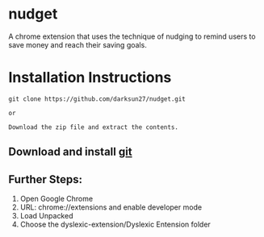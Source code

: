# nudget
A chrome extension that uses the technique of nudging to remind users to save money and reach their saving goals.

 
 # Installation Instructions
 
```
git clone https://github.com/darksun27/nudget.git

or

Download the zip file and extract the contents.
```

## Download and install [git](https://git-scm.com/book/en/v2/Getting-Started-Installing-Git)

## Further Steps:

1. Open Google Chrome
2. URL: chrome://extensions and enable developer mode
3. Load Unpacked
4. Choose the dyslexic-extension/Dyslexic Entension folder
